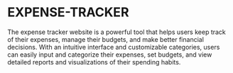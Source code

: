 # EXPENSE-TRACKER
The expense tracker website is a powerful tool that helps users keep track of their expenses, manage their budgets, and make better financial decisions. With an intuitive interface and customizable categories, users can easily input and categorize their expenses, set budgets, and view detailed reports and visualizations of their spending habits.
